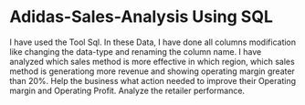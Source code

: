 # Adidas-Sales-Analysis Using SQL
I have used the Tool Sql.
In these Data, I have done all columns modification like changing the data-type and renaming the column name.
I have analyzed which sales method is more effective in which region, which sales method is generationg more revenue and showing operating margin greater than 20%.
Help the business what action needed to improve their Operating margin and Operating Profit.
Analyze the retailer performance.
